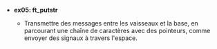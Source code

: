 - **ex05: ft_putstr**

  - Transmettre des messages entre les vaisseaux et la base, en parcourant une chaîne de caractères avec des pointeurs, comme envoyer des signaux à travers l'espace.